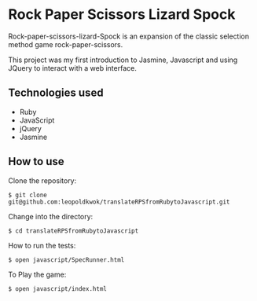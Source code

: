 Rock Paper Scissors Lizard Spock 
================================

Rock-paper-scissors-lizard-Spock is an expansion of the classic selection method game rock-paper-scissors.

This project was my first introduction to Jasmine, Javascript and using JQuery to interact with a web interface.


Technologies used
------------------

* Ruby
* JavaScript
* jQuery
* Jasmine

How to use
-----------

Clone the repository:

```shell
$ git clone git@github.com:leopoldkwok/translateRPSfromRubytoJavascript.git
```

Change into the directory:

```shell
$ cd translateRPSfromRubytoJavascript
```

How to run the tests:

```shell
$ open javascript/SpecRunner.html
```

To Play the game:

```shell
$ open javascript/index.html
```